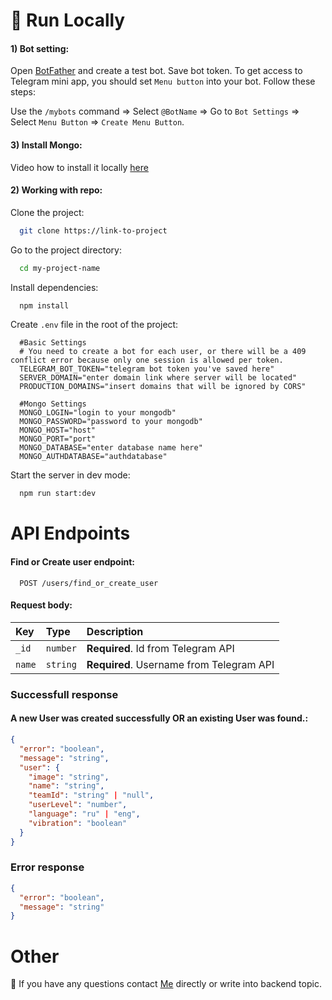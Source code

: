 # 🚀 Run Locally

#### 1) Bot setting:

Open [BotFather](https://t.me/BotFather) and create a test bot. Save bot token. To get access to Telegram mini app, you should set `Menu button` into your bot. Follow these steps:

Use the `/mybots` command => Select `@BotName` => Go to `Bot Settings` => Select `Menu Button` => `Create Menu Button`.

#### 3) Install Mongo:

Video how to install it locally [here](https://www.youtube.com/watch?v=pmjHPOPwX2A&ab_channel=шКодинг)

#### 2) Working with repo:

Clone the project:

```bash
  git clone https://link-to-project
```

Go to the project directory:

```bash
  cd my-project-name
```

Install dependencies:

```bash
  npm install
```

Create `.env` file in the root of the project:

```bash1
  #Basic Settings
  # You need to create a bot for each user, or there will be a 409 conflict error because only one session is allowed per token.
  TELEGRAM_BOT_TOKEN="telegram bot token you've saved here"
  SERVER_DOMAIN="enter domain link where server will be located"
  PRODUCTION_DOMAINS="insert domains that will be ignored by CORS"

  #Mongo Settings
  MONGO_LOGIN="login to your mongodb"
  MONGO_PASSWORD="password to your mongodb"
  MONGO_HOST="host"
  MONGO_PORT="port"
  MONGO_DATABASE="enter database name here"
  MONGO_AUTHDATABASE="authdatabase"
```

Start the server in dev mode:

```bash
  npm run start:dev
```

# API Endpoints

#### Find or Create user endpoint:

```http
  POST /users/find_or_create_user
```

#### Request body:

| Key    | Type     | Description                              |
| :----- | :------- | :--------------------------------------- |
| `_id`  | `number` | **Required**. Id from Telegram API       |
| `name` | `string` | **Required**. Username from Telegram API |

### Successfull response

#### A new User was created successfully OR an existing User was found.:

```json
{
  "error": "boolean",
  "message": "string",
  "user": {
    "image": "string",
    "name": "string",
    "teamId": "string" | "null",
    "userLevel": "number",
    "language": "ru" | "eng",
    "vibration": "boolean"
  }
}
```

### Error response

```json
{
  "error": "boolean",
  "message": "string"
}
```

# Other

💬 If you have any questions contact [Me](https://t.me/b1on1kkk) directly or write into backend topic.
